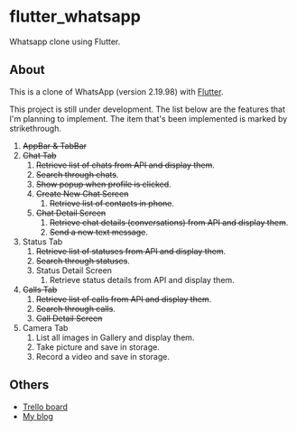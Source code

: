 # flutter_whatsapp

Whatsapp clone using Flutter.

## About

This is a clone of WhatsApp (version 2.19.98) with [Flutter](https://flutter.dev).

This project is still under development. The list below are the features that I'm planning to implement. The item that's been implemented is marked by strikethrough.

1. ~~AppBar & TabBar~~
2. ~~Chat Tab~~
    1. ~~Retrieve list of chats from API and display them~~.
    2. ~~Search through chats~~.
    3. ~~Show popup when profile is clicked~~.
    4. ~~Create New Chat Screen~~
        1. ~~Retrieve list of contacts in phone~~.
    5. ~~Chat Detail Screen~~
        1. ~~Retrieve chat details (conversations) from API and display them~~.
        2. ~~Send a new text message~~.
3. Status Tab
    1. ~~Retrieve list of statuses from API and display them~~.
    2. ~~Search through statuses~~.
    3. Status Detail Screen
        1. Retrieve status details from API and display them.
4. ~~Calls Tab~~
    1. ~~Retrieve list of calls from API and display them~~.
    2. ~~Search through calls~~.
    3. ~~Call Detail Screen~~
5. Camera Tab
    1. List all images in Gallery and display them.
    2. Take picture and save in storage.
    3. Record a video and save in storage.

## Others

- [Trello board](https://trello.com/b/xg3PHKxO/fluttered-whatsapp)
- [My blog](http://blog.hanmajid.com/posts/272/fluttered---whatsapp)
